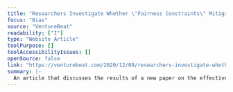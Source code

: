 ```yaml
---
title: "Researchers Investigate Whether \"Fairness Constraints\" Mitigate Bias in Algorithms"
focus: "Bias"
source: "VentureBeat"
readability: ["I"]
type: "Website Article"
toolPurpose: []
toolAccessibilityIssues: []
openSource: false
link: "https://venturebeat.com/2020/12/09/researchers-investigate-whether-fairness-constraints-mitigate-bias-in-algorithms/"
summary: |-
  An article that discusses the results of a new paper on the effectiveness of fairness constraints for alleviating bias against minority groups.
---
```


